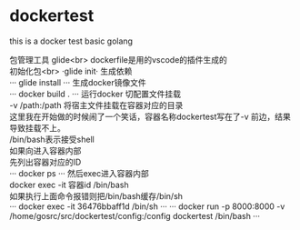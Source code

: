 # dockertest
this is a docker test basic golang<br>

包管理工具 glide\<br>
dockerfile是用的vscode的插件生成的<br>
初始化包\<br>
·glide init·
生成依赖<br>
···
glide install
···
生成docker镜像文件<br>
···
docker build .
···
运行docker 切配置文件挂载<br>
-v /path:/path 将宿主文件挂载在容器对应的目录<br>
这里我在开始做的时候闹了一个笑话，容器名称dockertest写在了-v 前边，结果导致挂载不上。<br>
/bin/bash表示接受shell<br>
如果向进入容器内部<br>
  先列出容器对应的ID<br>
   ···
   docker ps
   ···
  然后exec进入容器内部<br>
   docker exec -it 容器id /bin/bash<br>
   如果执行上面命令报错则把/bin/bash缓存/bin/sh<br>
   ···
   docker exec -it 36476bbaff1d /bin/sh
   ···
···
docker run -p 8000:8000  -v /home/gosrc/src/dockertest/config:/config dockertest   /bin/bash
···
